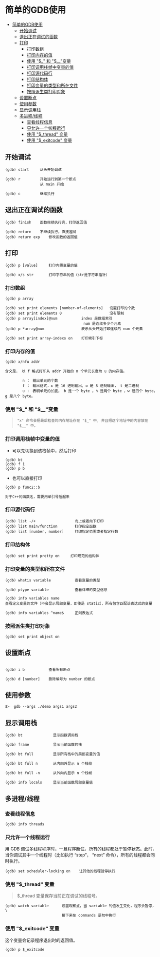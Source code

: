 # 简单的GDB使用

- [简单的GDB使用](#简单的gdb使用)
  - [开始调试](#开始调试)
  - [退出正在调试的函数](#退出正在调试的函数)
  - [打印](#打印)
    - [打印数组](#打印数组)
    - [打印内存的值](#打印内存的值)
    - [使用 "$_" 和 "$__"变量](#使用-_-和-__变量)
    - [打印调用栈帧中变量的值](#打印调用栈帧中变量的值)
    - [打印源代码行](#打印源代码行)
    - [打印结构体](#打印结构体)
    - [打印变量的类型和所在文件](#打印变量的类型和所在文件)
    - [按照派生类打印对象](#按照派生类打印对象)
  - [设置断点](#设置断点)
  - [使用参数](#使用参数)
  - [显示调用栈](#显示调用栈)
  - [多进程/线程](#多进程线程)
    - [查看线程信息](#查看线程信息)
    - [只允许一个线程运行](#只允许一个线程运行)
    - [使用 "$_thread" 变量](#使用-_thread-变量)
    - [使用 "$_exitcode" 变量](#使用-_exitcode-变量)

## 开始调试
```
(gdb) start     从头开始调试 

(gdb) r         开始运行到第一个断点
                从 main 开始

(gdb) c         继续执行

```

## 退出正在调试的函数
```
(gdb) finish    函数继续执行完，打印返回值

(gdb) return    不继续执行，直接返回
(gdb) return exp    修改函数的返回值
```

## 打印
```
(gdb) p [value]     打印内置变量的值

(gdb) x/s str       打印字符串的值（str是字符串指针）
```

### 打印数组
```
(gdb) p array

(gdb) set print elements [number-of-elements]   设置打印的个数
(gdb) set print elements 0                      没有限制
(gdb) p array[index]@num           index 是数组索引
                                    num 是连续多少个元素
(gdb) p *array@num                 表示从头开始打印连续的 num 个元素

(gdb) set print array-indexs on    打印索引下标
```

### 打印内存的值
```
(gdb) x/nfu addr    

含义是， 以 f 格式打印从 addr 开始的 n 个单元长度为 u 的内存值。
          
        n ： 输出单元的个数
        f ： 输出格式，x 是 16 进制输出，o 是 8 进制输出， t 是二进制
        u ： 表明单元的长度， b 是一个 byte ，h 是两个 byte ，w 是四个 byte， g 是八个 byte。

```

### 使用 "$_" 和 "$__"变量
> `"x" 命令会把最后检查的内存地址存在 "$_" 中, 并且把这个地址中的内容放在 "$__" 中。`


### 打印调用栈帧中变量的值
- 可以先切换到该栈帧中，然后打印
```
(gdb) bt
(gdb) f 1
(gdb) p b  
```
- 也可以直接打印
```
(gdb) p func2::b
```
`对于C++的函数名，需要用单引号括起来`

### 打印源代码行
```
(gdb) list -/+                  向上或者向下打印
(gdb) list main/function        打印指定函数
(gdb) list [number, number]     打印指定范围或者指定行数
```

### 打印结构体
```
(gdb) set print pretty on     打印规范的结构体
```

### 打印变量的类型和所在文件
```
(gdb) whatis variable           查看变量的类型

(gdb) ptype variable            查看详细的类型信息

(gdb) info variables name       
查看定义变量的文件（不会显示局部变量，即使是 static），所有包含匹配该表达式的变量

(gdb) info variables ^name$     正则表达式

```

### 按照派生类打印对象
```
(gdb) set print object on
```


## 设置断点
```

(gdb) i b           查看所有断点

(gdb) d [number]    删除编号为 number 的断点

```

## 使用参数
```
$>  gdb --args ./demo args1 args2
```

## 显示调用栈
```
(gdb) bt              显示函数调用栈

(gdb) frame           显示当前函数的栈

(gdb) bt full         显示所有栈中的局部变量的值

(gdb) bt full n       从内向外显示 n 个栈帧

(gdb) bt full -n      从外向内显示 n 个栈帧

(gdb) info locals     显示当前函数局部变量值

```

## 多进程/线程

### 查看线程信息
```
(gdb) info threads
```
### 只允许一个线程运行
用 GDB 调试多线程程序时，一旦程序断住，所有的线程都处于暂停状态。此时，当你调试其中一个线程时（比如执行 “step”， “next” 命令），所有的线程都会同时执行。
```
(gdb) set scheduler-locking on    让其他的线程暂停执行
```

### 使用 "$_thread" 变量
> $_thread 变量保存当前正在调试的线程号。
```
(gdb) watch variable      设置观察点，当 variable 的值发生变化，程序会暂停， \
                          接下来在 commands 语句中执行
```

### 使用 "$_exitcode" 变量
这个变量会记录程序退出时的返回值。
```
(gdb) p $_exitcode    
```




